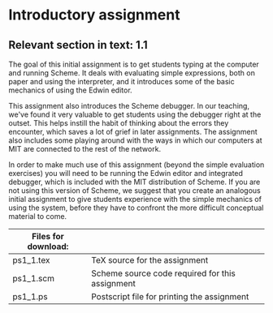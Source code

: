 # Introductory assignment

## Relevant section in text: 1.1

The goal of this initial assignment is to get students typing at the computer and running Scheme. It deals with evaluating simple expressions, both on paper and using the interpreter, and it introduces some of the basic mechanics of using the Edwin editor.

This assignment also introduces the Scheme debugger. In our teaching, we've found it very valuable to get students using the debugger right at the outset. This helps instill the habit of thinking about the errors they encounter, which saves a lot of grief in later assignments. The assignment also includes some playing around with the ways in which our computers at MIT are connected to the rest of the network.

In order to make much use of this assignment (beyond the simple evaluation exercises) you will need to be running the Edwin editor and integrated debugger, which is included with the MIT distribution of Scheme. If you are not using this version of Scheme, we suggest that you create an analogous initial assignment to give students experience with the simple mechanics of using the system, before they have to confront the more difficult conceptual material to come.

|Files for download:||
|-|-|
|ps1_1.tex|TeX source for the assignment|
|ps1_1.scm|Scheme source code required for this assignment|
|ps1_1.ps|Postscript file for printing the assignment|